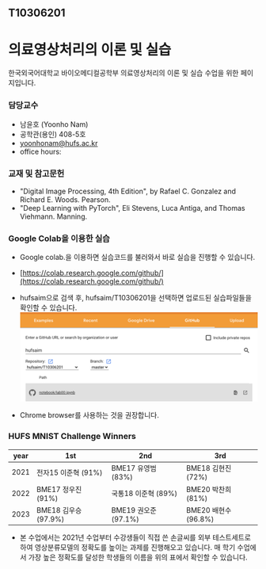 ## T10306201
# 의료영상처리의 이론 및 실습
한국외국어대학교 바이오메디컬공학부 의료영상처리의 이론 및 실습 수업을 위한 페이지입니다. 

### 담당교수
- 남윤호 (Yoonho Nam)
- 공학관(용인) 408-5호
- yoonhonam@hufs.ac.kr
- office hours: 

### 교재 및 참고문헌
- "Digital Image Processing, 4th Edition", by Rafael C. Gonzalez and Richard E. Woods. Pearson.
- "Deep Learning with PyTorch", Eli Stevens, Luca Antiga, and Thomas Viehmann. Manning.

### Google Colab을 이용한 실습
- Google colab.을 이용하면 실습코드를 불러와서 바로 실습을 진행할 수 있습니다.

- [https://colab.research.google.com/github/](https://colab.research.google.com/github/)

- hufsaim으로 검색 후, hufsaim/T10306201을 선택하면 업로드된 실습파일들을 확인할 수 있습니다.
![](colab_github.png)
- Chrome browser를 사용하는 것을 권장합니다.

### HUFS MNIST Challenge Winners

| year  | 1st | 2nd | 3rd |
| ----- | --- | --- | --- |
| 2021 | 전자15 이준혁 (91%) | BME17 유영범 (83%) | BME18 김현진 (72%) |
| 2022 | BME17 정우진 (91%) | 국통18 이준혁 (89%)| BME20 박찬희 (81%)|
| 2023 | BME18 김우승 (97.9%)| BME19 권오준 (97.1%) | BME20 배현수 (96.8%)|
- 본 수업에서는 2021년 수업부터 수강생들이 직접 쓴 손글씨를 외부 테스트세트로 하여 영상분류모델의 정확도를 높이는 과제를 진행해오고 있습니다. 매 학기 수업에서 가장 높은 정확도를 달성한 학생들의 이름을 위의 표에서 확인할 수 있습니다.
  
